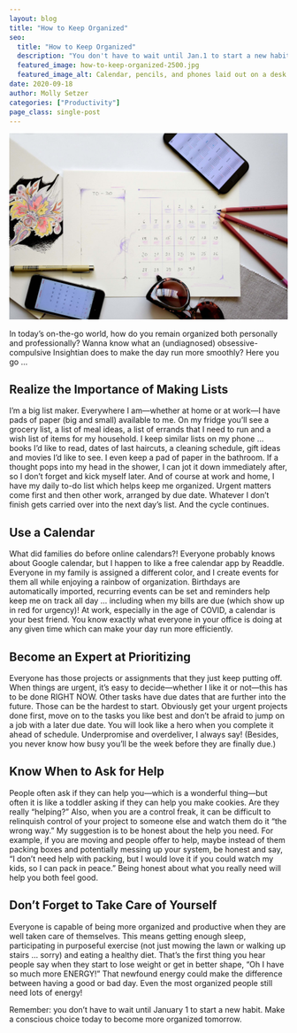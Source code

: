 ```yaml
---
layout: blog
title: "How to Keep Organized"
seo:
  title: "How to Keep Organized"
  description: "You don't have to wait until Jan.1 to start a new habit."
  featured_image: how-to-keep-organized-2500.jpg
  featured_image_alt: Calendar, pencils, and phones laid out on a desk
date: 2020-09-18
author: Molly Setzer
categories: ["Productivity"]
page_class: single-post
---
```


![Calendar, pencils, and phones laid out on a desk](how-to-keep-organized-2500.jpg)

In today’s on-the-go world, how do you remain organized both personally and professionally? Wanna know what an (undiagnosed) obsessive-compulsive Insightian does to make the day run more smoothly? Here you go …

## Realize the Importance of Making Lists

I’m a big list maker. Everywhere I am—whether at home or at work—I have pads of paper (big and small) available to me. On my fridge you’ll see a grocery list, a list of meal ideas, a list of errands that I need to run and a wish list of items for my household. I keep similar lists on my phone … books I’d like to read, dates of last haircuts, a cleaning schedule, gift ideas and movies I’d like to see. I even keep a pad of paper in the bathroom. If a thought pops into my head in the shower, I can jot it down immediately after, so I don’t forget and kick myself later. And of course at work and home, I have my daily to-do list which helps keep me organized. Urgent matters come first and then other work, arranged by due date. Whatever I don’t finish gets carried over into the next day’s list. And the cycle continues.

## Use a Calendar

What did families do before online calendars?! Everyone probably knows about Google calendar, but I happen to like a free calendar app by Readdle. Everyone in my family is assigned a different color, and I create events for them all while enjoying a rainbow of organization. Birthdays are automatically imported, recurring events can be set and reminders help keep me on track all day … including when my bills are due (which show up in red for urgency)! At work, especially in the age of COVID, a calendar is your best friend. You know exactly what everyone in your office is doing at any given time which can make your day run more efficiently.

## Become an Expert at Prioritizing

Everyone has those projects or assignments that they just keep putting off. When things are urgent, it’s easy to decide—whether I like it or not—this has to be done RIGHT NOW. Other tasks have due dates that are further into the future. Those can be the hardest to start. Obviously get your urgent projects done first, move on to the tasks you like best and don’t be afraid to jump on a job with a later due date. You will look like a hero when you complete it ahead of schedule. Underpromise and overdeliver, I always say! (Besides, you never know how busy you’ll be the week before they are finally due.)

## Know When to Ask for Help

People often ask if they can help you—which is a wonderful thing—but often it is like a toddler asking if they can help you make cookies. Are they really “helping?” Also, when you are a control freak, it can be difficult to relinquish control of your project to someone else and watch them do it “the wrong way.” My suggestion is to be honest about the help you need. For example, if you are moving and people offer to help, maybe instead of them packing boxes and potentially messing up your system, be honest and say, “I don’t need help with packing, but I would love it if you could watch my kids, so I can pack in peace.” Being honest about what you really need will help you both feel good.

## Don’t Forget to Take Care of Yourself

Everyone is capable of being more organized and productive when they are well taken care of themselves. This means getting enough sleep, participating in purposeful exercise (not just mowing the lawn or walking up stairs … sorry) and eating a healthy diet. That’s the first thing you hear people say when they start to lose weight or get in better shape, “Oh I have so much more ENERGY!” That newfound energy could make the difference between having a good or bad day. Even the most organized people still need lots of energy!

Remember: you don’t have to wait until January 1 to start a new habit. Make a conscious choice today to become more organized tomorrow.
